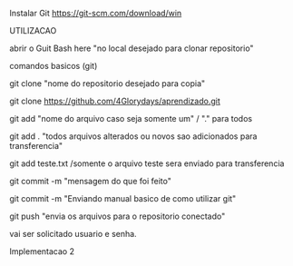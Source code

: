 Instalar Git https://git-scm.com/download/win

UTILIZACAO 

abrir o Guit Bash here "no local desejado para clonar repositorio"

comandos basicos (git)

git clone "nome do repositorio desejado para copia"

git clone https://github.com/4Glorydays/aprendizado.git


git add  "nome do arquivo caso seja somente um" / "." para todos

git add . "todos arquivos alterados ou novos sao adicionados para transferencia"

git add teste.txt /somente o arquivo teste sera enviado para transferencia


git commit -m "mensagem do que foi feito"

git commit -m "Enviando manual basico de como utilizar git"

git push "envia os arquivos para o repositorio conectado"

vai ser solicitado usuario e senha.

Implementacao 2